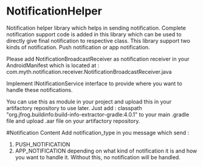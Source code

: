 # NotificationHelper
Notification helper library which helps in sending notification. 
Complete notification support code is added in this library which can be used to directly give final notification to respective class. 
This library support two kinds of notification. Push notification or app notification.

Please add NotificationBroadcastReceiver as notification receiver in your AndroidManifest which is located at : com.myth.notification.receiver.NotificationBroadcastReceiver.java

Implement INotificationService interface to provide where you want to handle these notifications.

You can use this as module in your project and upload this in your artifactory repository to use later. Just add : classpath "org.jfrog.buildinfo:build-info-extractor-gradle:4.0.1" to your main .gradle file and upload .aar file on your artifactory repository.

#Notification Content
Add notification_type in you message which send :
1. PUSH_NOTIFICATION
2. APP_NOTIFICATION
depending on what kind of notification it is and how you want to handle it. Without this, no notification will be handled.
